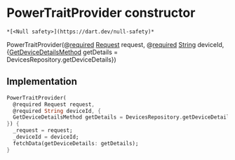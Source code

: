 


# PowerTraitProvider constructor




    *[<Null safety>](https://dart.dev/null-safety)*



PowerTraitProvider(@[required](https://pub.dev/documentation/meta/1.7.0/meta/required-constant.html) [Request](https://yonomi.co/yonomi-sdk/Request-class.html) request, @[required](https://pub.dev/documentation/meta/1.7.0/meta/required-constant.html) [String](https://api.flutter.dev/flutter/dart-core/String-class.html) deviceId, {[GetDeviceDetailsMethod](../../providers_power_trait_provider/GetDeviceDetailsMethod.md) getDetails = DevicesRepository.getDeviceDetails})





## Implementation

```dart
PowerTraitProvider(
  @required Request request,
  @required String deviceId, {
  GetDeviceDetailsMethod getDetails = DevicesRepository.getDeviceDetails,
}) {
  _request = request;
  _deviceId = deviceId;
  fetchData(getDeviceDetails: getDetails);
}
```







